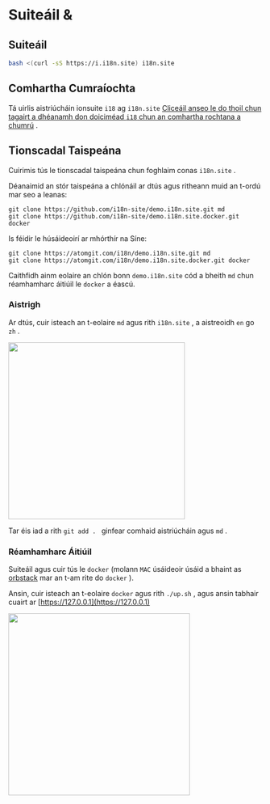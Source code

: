 # Suiteáil &

## Suiteáil

```sh
bash <(curl -sS https://i.i18n.site) i18n.site
```

## Comhartha Cumraíochta

Tá uirlis aistriúcháin ionsuite `i18` ag `i18n.site` [Cliceáil anseo le do thoil chun tagairt a dhéanamh don doiciméad `i18` chun an comhartha rochtana a chumrú](/i18/use) .

## Tionscadal Taispeána

Cuirimis tús le tionscadal taispeána chun foghlaim conas `i18n.site` .

Déanaimid an stór taispeána a chlónáil ar dtús agus ritheann muid an t-ordú mar seo a leanas:

```
git clone https://github.com/i18n-site/demo.i18n.site.git md
git clone https://github.com/i18n-site/demo.i18n.site.docker.git docker
```

Is féidir le húsáideoirí ar mhórthír na Síne:

```
git clone https://atomgit.com/i18n/demo.i18n.site.git md
git clone https://atomgit.com/i18n/demo.i18n.site.docker.git docker
```

Caithfidh ainm eolaire an chlón bonn `demo.i18n.site` cód a bheith `md` chun réamhamharc áitiúil le `docker` a éascú.

### Aistrigh

Ar dtús, cuir isteach an t-eolaire `md` agus rith `i18n.site` , a aistreoidh `en` go `zh` .

<img src="https://p.3ti.site/1721114619.avif" style="width:350px">

Tar éis iad a rith `git add . ` ginfear comhaid aistriúcháin agus `md` .

### Réamhamharc Áitiúil

Suiteáil agus cuir tús le `docker` (molann `MAC` úsáideoir úsáid a bhaint as [orbstack](https://orbstack.dev) mar an t-am rite do `docker` ).

Ansin, cuir isteach an t-eolaire `docker` agus rith `./up.sh` , agus ansin tabhair cuairt ar [https://127.0.0.1](https://127.0.0.1)

<img src="//p.3ti.site/1721104238.avif" style="width:360px">